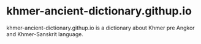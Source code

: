 # khmer-ancient-dictionary.githup.io
khmer-ancient-dictionary.githup.io is a dictionary about Khmer pre Angkor and Khmer-Sanskrit language.
